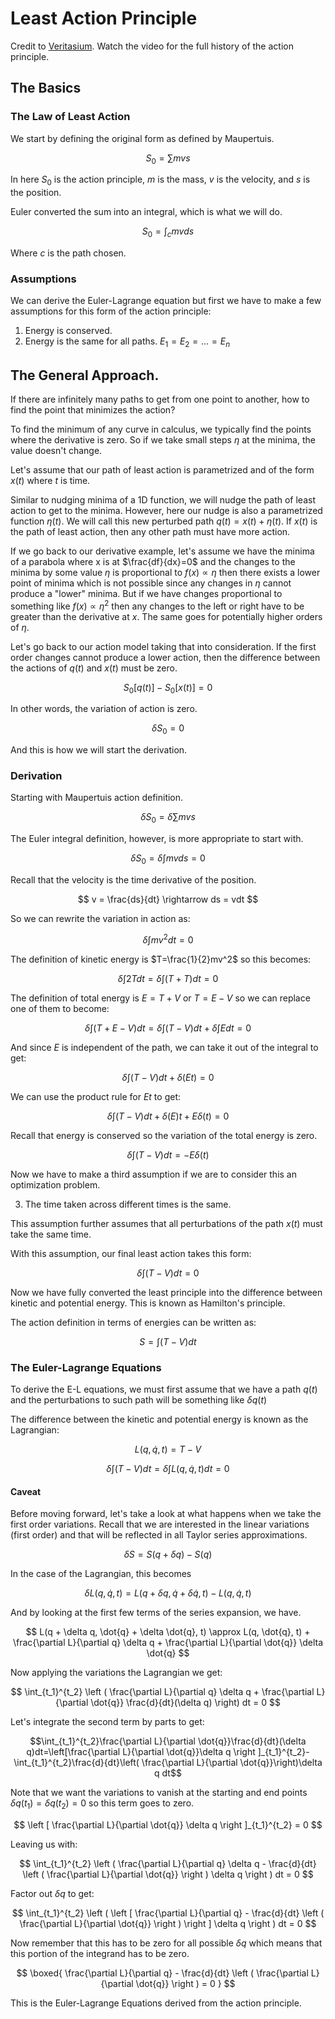 # Least Action Principle

Credit to [Veritasium](https://youtu.be/Q10_srZ-pbs?si=i39xyI3WLzjpCByf). Watch the video for the full history of the action principle.

## The Basics
### The Law of Least Action
We start by defining the original form as defined by Maupertuis.

$$
S_{0} = \sum mvs
$$

In here $S_{0}$ is the action principle, $m$ is the mass, $v$ is the velocity, and $s$ is the position.

Euler converted the sum into an integral, which is what we will do.

$$
S_{0} = \int_{c}  mv ds
$$

Where $c$ is the path chosen.

### Assumptions

We can derive the Euler-Lagrange equation but first we have to make a few assumptions for this form of the action principle:

1. Energy is conserved.
2. Energy is the same for all paths. $E_1 = E_2 = ... = E_n$

## The General Approach.
If there are infinitely many paths to get from one point to another, how to find the point that minimizes the action?

To find the minimum of any curve in calculus, we typically find the points where the derivative is zero. So if we take small steps $\eta$ at the minima, the value doesn't change.

Let's assume that our path of least action is parametrized and of the form $x(t)$ where $t$ is time.

Similar to nudging minima of a 1D function, we will nudge the path of least action to get to the minima. However, here our nudge is also a parametrized function $\eta(t)$. We will call this new perturbed path $q(t)=x(t)+\eta(t)$. If $x(t)$ is the path of least action, then any other path must have more action.

If we go back to our derivative example, let's assume we have the minima of a parabola where x is at $\frac{df}{dx}=0$ and the changes to the minima by some value $\eta$ is proportional to $f(x) \propto \eta$ then there exists a lower point of minima which is not possible since any changes in $\eta$ cannot produce a "lower" minima. But if we have changes proportional to something like $f(x) \propto \eta^2$ then any changes to the left or right have to be greater than the derivative at $x$. The same goes for potentially higher orders of $\eta$.

Let's go back to our action model taking that into consideration. If the first order changes cannot produce a lower action, then the difference between the actions of $q(t)$ and $x(t)$ must be zero.

$$
S_0\left[ q(t) \right] - S_0\left[ x(t) \right] = 0
$$

In other words, the variation of action is zero.

$$
\delta S_0 = 0
$$

And this is how we will start the derivation.

### Derivation

Starting with Maupertuis action definition.

$$
\delta S_0 = \delta \sum mvs
$$

The Euler integral definition, however, is more appropriate to start with.

$$
\delta S_0 = \delta \int mv ds = 0
$$

Recall that the velocity is the time derivative of the position.

$$
v = \frac{ds}{dt} \rightarrow ds = vdt 
$$

So we can rewrite the variation in action as:

$$
\delta \int mv^2 dt = 0
$$

The definition of kinetic energy is $T=\frac{1}{2}mv^2$ so this becomes:

$$
\delta \int 2T dt = \delta \int (T + T) dt = 0
$$

The definition of total energy is $E=T+V$ or $T=E-V$ so we can replace one of them to become:

$$
\delta \int (T + E - V) dt = \delta \int (T - V) dt + \delta \int E  dt = 0
$$

And since $E$ is independent of the path, we can take it out of the integral to get:

$$
\delta \int (T - V) dt + \delta (Et) = 0
$$

We can use the product rule for $Et$ to get:

$$
\delta \int (T - V) dt + \delta (E) t + E \delta(t) = 0
$$

Recall that energy is conserved so the variation of the total energy is zero.

$$
\delta \int (T - V) dt = - E \delta(t) 
$$

Now we have to make a third assumption if we are to consider this an optimization problem.

3. The time taken across different times is the same.

This assumption further assumes that all perturbations of the path $x(t)$ must take the same time.

With this assumption, our final least action takes this form:

$$
\delta \int (T - V) dt = 0
$$

Now we have fully converted the least principle into the difference between kinetic and potential energy. This is known as Hamilton's principle.

The action definition in terms of energies can be written as:

$$
S = \int (T - V) dt
$$


### The Euler-Lagrange Equations

To derive the E-L equations, we must first assume that we have a path $q(t)$ and the perturbations to such path will be something like $\delta q(t)$

The difference between the kinetic and potential energy is known as the Lagrangian:

$$L(q, \dot{q}, t) = T-V$$

$$
\delta \int (T - V) dt = \delta \int L(q,\dot{q}, t) dt = 0
$$

#### Caveat
Before moving forward, let's take a look at what happens when we take the first order variations. Recall that we are interested in the linear variations (first order) and that will be reflected in all Taylor series approximations.

$$\delta S = S(q+\delta q) - S(q)$$

In the case of the Lagrangian, this becomes

$$ \delta L(q, \dot{q}, t) = L(q + \delta q, \dot{q} + \delta \dot{q}, t) - L(q, \dot{q}, t)$$

And by looking at the first few terms of the series expansion, we have.

$$
L(q + \delta q, \dot{q} + \delta \dot{q}, t) \approx L(q, \dot{q}, t) + \frac{\partial L}{\partial q} \delta q + \frac{\partial L}{\partial \dot{q}} \delta \dot{q}
$$

Now applying the variations the Lagrangian we get:

$$
\int_{t_1}^{t_2} \left ( \frac{\partial L}{\partial q} \delta q + \frac{\partial L}{\partial \dot{q}} \frac{d}{dt}(\delta q) \right) dt = 0
$$

Let's integrate the second term by parts to get:

```math
\int_{t_1}^{t_2}\frac{\partial L}{\partial \dot{q}}\frac{d}{dt}(\delta q)dt=\left[\frac{\partial L}{\partial \dot{q}}\delta q \right ]_{t_1}^{t_2}-\int_{t_1}^{t_2}\frac{d}{dt}\left( \frac{\partial L}{\partial \dot{q}}\right)\delta q dt
```

Note that we want the variations to vanish at the starting and end points $\delta q(t_1) = \delta q(t_2) = 0$ so this term goes to zero.

$$
\left [ \frac{\partial L}{\partial \dot{q}} \delta q \right ]_{t_1}^{t_2} = 0
$$

Leaving us with:

$$
\int_{t_1}^{t_2} \left ( \frac{\partial L}{\partial q} \delta q - \frac{d}{dt} \left ( \frac{\partial L}{\partial \dot{q}} \right ) \delta q  \right ) dt = 0
$$

Factor out $\delta q$ to get:

$$
\int_{t_1}^{t_2} \left ( \left [ \frac{\partial L}{\partial q} - \frac{d}{dt} \left ( \frac{\partial L}{\partial \dot{q}} \right ) \right ] \delta q \right ) dt  = 0
$$

Now remember that this has to be zero for all possible $\delta q$ which means that this portion of the integrand has to be zero.

$$
\boxed{
    \frac{\partial L}{\partial q} - \frac{d}{dt} \left ( \frac{\partial L}{\partial \dot{q}} \right ) = 0
}
$$

This is the Euler-Lagrange Equations derived from the action principle.
